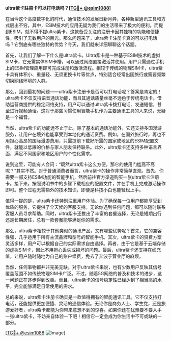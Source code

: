 **ultra紫卡註冊卡可以打电话吗？[[TG💪+ @esim1088](https://t.me/s/esim1088)]**

在当今这个高度数字化的时代，通信技术的发展日新月异，各种新型通讯工具和方式层出不穷。其中，ESIM技术的应用无疑为我们的生活带来了极大的便利。而提到ESIM，就不得不提ultra紫卡，这款备受关注的注册卡因其独特的功能和便捷性，吸引了无数用户的目光。那么问题来了，ultra紫卡注册卡真的可以打电话吗？它到底有哪些独特的优势？今天，我们就来详细聊聊这个话题。

首先，让我们了解一下什么是ultra紫卡。Ultra紫卡是一种基于ESIM技术的虚拟SIM卡，它无需实体SIM卡槽，可以通过网络直接激活并使用。用户只需通过手机上的ESIM管理应用即可完成注册和激活流程。相较于传统的物理SIM卡，ultra紫卡具有体积小、重量轻、无须更换卡片等优点，特别适合经常出国旅行或需要频繁切换网络环境的人群。

那么，回到最初的问题——ultra紫卡注册卡是否可以打电话呢？答案是肯定的！ultra紫卡不仅支持语音通话功能，而且其通话质量丝毫不逊色于传统电话卡。借助运营商提供的稳定网络支持，用户可以通过ultra紫卡拨打电话、发送短信，甚至进行视频通话。这对于那些习惯使用智能手机作为主要通讯工具的人来说，无疑是一个福音。

当然，ultra紫卡的功能远不止于此。除了基本的通话功能外，它还支持多国漫游服务，让用户在境外也能享受到本地化的通话资费。例如，在国外旅行时，再也不用担心高昂的国际漫游费用，只需提前下载好所需的国家或地区的ESIM配置文件，就能以低廉的价格与家人朋友保持联系。此外，ultra紫卡还支持多种语言界面，满足不同国家和地区用户的个性化需求。

说到这里，可能有人会问：“既然ultra紫卡这么方便，那它的使用门槛高不高呢？”其实不然。对于普通消费者而言，ultra紫卡的操作非常简单直观。首先，你需要一部支持ESIM功能的智能手机，然后前往官方渠道购买一张ultra紫卡注册卡。接下来，按照说明书中的步骤下载相应的配置文件，并在手机上完成激活操作即可。整个过程无需额外的技术知识，即便是科技小白也能轻松上手。

值得一提的是，ultra紫卡还特别注重用户体验。为了确保每一位用户都能享受到优质的服务，它提供了全天候的客服支持。无论你遇到任何问题，都可以随时联系客服人员寻求帮助。同时，ultra紫卡还推出了丰富的套餐选择，无论是短期出行还是长期居住，总有一款套餐能够满足你的需求。

那么，ultra紫卡相较于其他类似的通讯产品，又有哪些优势呢？首先，它的兼容性强，几乎适用于所有主流品牌和型号的智能手机。其次，ultra紫卡的资费方案灵活多样，用户可以根据自己的实际需求自由选择。再者，由于它是基于云端存储的虚拟SIM卡，因此不用担心丢失或损坏的问题。最后，ultra紫卡还支持在线充值，让用户随时随地为自己的账户续费，免去了奔波于营业厅的麻烦。

当然，任何事物都并非完美无缺。对于ultra紫卡来说，也有少数用户反映其信号覆盖范围不如传统物理SIM卡广泛。不过，随着5G网络的普及和技术的进步，这一问题正在逐步得到改善。而且，ultra紫卡的信号稳定性已经达到了相当高的水平，完全能够满足日常使用的需求。

总的来说，ultra紫卡注册卡确实是一款值得拥有的智能通讯工具。它不仅支持打电话，还能提供更加便捷、灵活的通信体验。无论你是商务人士、学生党，还是旅游爱好者，ultra紫卡都能为你带来意想不到的惊喜。如果你还在犹豫要不要入手一张ultra紫卡，不妨亲自体验一下吧！相信它一定会成为你生活中不可或缺的一部分。

[[TG💪+ @esim1088](https://t.me/s/esim1088) ![Image](https://i.postimg.cc/4NQfJmqS/Snipaste-2025-05-13-00-14-12.png)]
